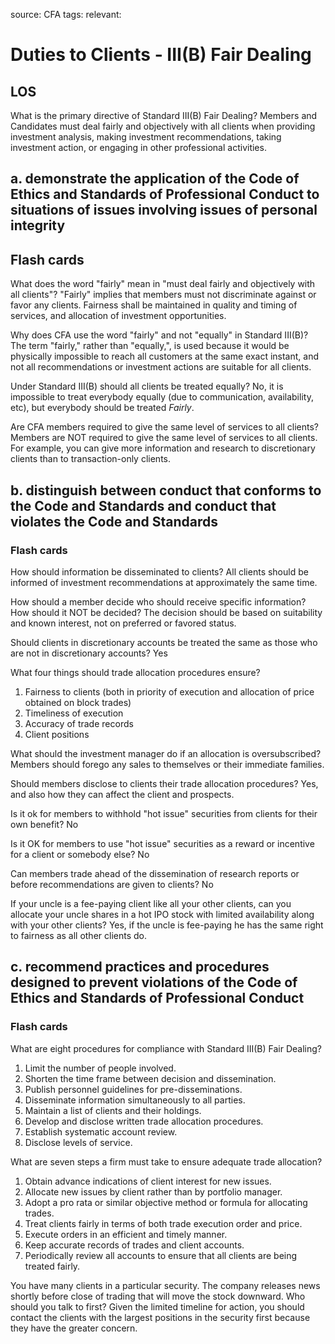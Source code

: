 source: CFA
tags: 
relevant: 

# Duties to Clients - III(B) Fair Dealing

## LOS

What is the primary directive of Standard III(B) Fair Dealing?
Members and Candidates must deal fairly and objectively with all clients when providing investment analysis, making investment recommendations, taking investment action, or engaging in other professional activities.


## a. demonstrate the application of the Code of Ethics and Standards of Professional Conduct to situations of issues involving issues of personal integrity

## Flash cards

What does the word "fairly" mean in "must deal fairly and objectively with all clients"?
"Fairly" implies that members must not discriminate against or favor any clients. Fairness shall be maintained in quality and timing of services, and allocation of investment opportunities.

Why does CFA use the word "fairly" and not "equally" in Standard III(B)?
The term "fairly," rather than "equally,", is used because it would be physically impossible to reach all customers at the same exact instant, and not all recommendations or investment actions are suitable for all clients.

Under Standard III(B) should all clients be treated equally?
No, it is impossible to treat everybody equally (due to communication, availability, etc), but everybody should be treated _Fairly_.

Are CFA members required to give the same level of services to all clients?
Members are NOT required to give the same level of services to all clients. For example, you can give more information and research to discretionary clients than to transaction-only clients.




## b. distinguish between conduct that conforms to the Code and Standards and conduct that violates the Code and Standards

### Flash cards

How should information be disseminated to clients?
All clients should be informed of investment recommendations at approximately the same time. 

How should a member decide who should receive specific information? How should it NOT be decided?
The decision should be based on suitability and known interest, not on preferred or favored status.

Should clients in discretionary accounts be treated the same as those who are not in discretionary accounts?
Yes

What four things should trade allocation procedures ensure?
1. Fairness to clients (both in priority of execution and allocation of price obtained on block trades)
2. Timeliness of execution
3. Accuracy of trade records
4. Client positions

What should the investment manager do if an allocation is oversubscribed?
Members should forego any sales to themselves or their immediate families.

Should members disclose to clients their trade allocation procedures?
Yes, and also how they can affect the client and prospects.

Is it ok for members to withhold "hot issue" securities from clients for their own benefit?
No

Is it OK for members to use "hot issue" securities as a reward or incentive for a client or somebody else?
No

Can members trade ahead of the dissemination of research reports or before recommendations are given to clients?
No

If your uncle is a fee-paying client like all your other clients, can you allocate your uncle shares in a hot IPO stock with limited availability along with your other clients?
Yes, if the uncle is fee-paying he has the same right to fairness as all other clients do.

## c. recommend practices and procedures designed to prevent violations of the Code of Ethics and Standards of Professional Conduct

### Flash cards

What are eight procedures for compliance with Standard III(B) Fair Dealing?
1. Limit the number of people involved.
2. Shorten the time frame between decision and dissemination.
3. Publish personnel guidelines for pre-disseminations.
4. Disseminate information simultaneously to all parties.
5. Maintain a list of clients and their holdings.
6. Develop and disclose written trade allocation procedures.
7. Establish systematic account review.
8. Disclose levels of service.

What are seven steps a firm must take to ensure adequate trade allocation?
1. Obtain advance indications of client interest for new issues.
2. Allocate new issues by client rather than by portfolio manager.
3. Adopt a pro rata or similar objective method or formula for allocating trades.
4. Treat clients fairly in terms of both trade execution order and price.
5. Execute orders in an efficient and timely manner.
6. Keep accurate records of trades and client accounts.
7. Periodically review all accounts to ensure that all clients are being treated fairly.

You have many clients in a particular security. The company releases news shortly before close of trading that will move the stock downward. Who should you talk to first?
Given the limited timeline for action, you should contact the clients with the largest positions in the security first because they have the greater concern.

